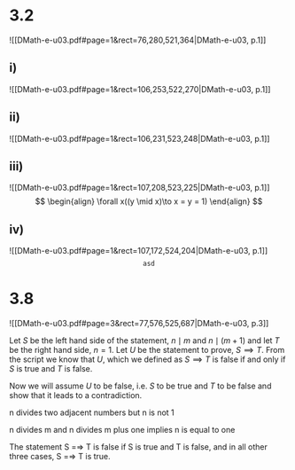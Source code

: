
# 3.2
![[DMath-e-u03.pdf#page=1&rect=76,280,521,364|DMath-e-u03, p.1]]

## i)
![[DMath-e-u03.pdf#page=1&rect=106,253,522,270|DMath-e-u03, p.1]]

## ii)
![[DMath-e-u03.pdf#page=1&rect=106,231,523,248|DMath-e-u03, p.1]]

## iii)
![[DMath-e-u03.pdf#page=1&rect=107,208,523,225|DMath-e-u03, p.1]]
$$
\begin{align}
\forall x((y \mid x)\to x = y = 1)
\end{align}
$$

## iv)
![[DMath-e-u03.pdf#page=1&rect=107,172,524,204|DMath-e-u03, p.1]]
$$
\texttt{asd}
$$

# 3.8
![[DMath-e-u03.pdf#page=3&rect=77,576,525,687|DMath-e-u03, p.3]]


Let $S$ be the left hand side of the statement, $n \mid m \ \text{and} \ n \mid (m+1)$ and let $T$ be the right hand side, $n=1$. 
Let $U$ be the statement to prove, $S \implies T$. From the script we know that $U$, which we defined as $S \implies T$ is false if and only if $S$ is true and $T$ is false.

Now we will assume $U$ to be false, i.e. $S$ to be true and $T$ to be false and show that it leads to a contradiction.



n divides two adjacent numbers but n is not 1

n divides m and n divides m plus one implies n is equal to one


The statement S =⇒ T is false if S is true and T is false, and in all other three cases, S =⇒ T is true.